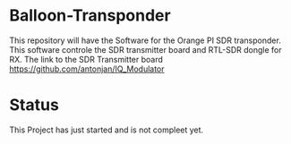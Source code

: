 # Balloon-Transponder
This repository will have the Software for the Orange PI SDR transponder.
This software controle the SDR transmitter board and RTL-SDR dongle for RX.
The link to the SDR Transmitter board https://github.com/antonjan/IQ_Modulator

# Status
This Project has just started and is not compleet yet.


